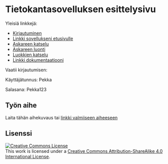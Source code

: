 # Tietokantasovelluksen esittelysivu

Yleisiä linkkejä:

* [Kirjautuminen](https://samuvait.users.cs.helsinki.fi/tsohasov/login)
* [Linkki sovellukseni etusivulle](https://samuvait.users.cs.helsinki.fi/tsohasov)
* [Askareen katselu](https://samuvait.users.cs.helsinki.fi/tsohasov/askare/1)
* [Askareen luonti](https://samuvait.users.cs.helsinki.fi/tsohasov/askare/new)
* [Luokkien katselu](https://samuvait.users.cs.helsinki.fi/tsohasov/luokka)
* [Linkki dokumentaatiooni](https://github.com/samuvait/Tsoha-Bootstrap/blob/master/doc/dokumentaatio.pdf)


Vaatii kirjautumisen:

Käyttäjätunnus: Pekka

Salasana: Pekka123

## Työn aihe

Laita tähän aihekuvaus tai [linkki valmiiseen aiheeseen](http://advancedkittenry.github.io/suunnittelu_ja_tyoymparisto/aiheet/Muistilista.html) 


## Lisenssi

<a rel="license" href="http://creativecommons.org/licenses/by-sa/4.0/"><img alt="Creative Commons License" style="border-width:0" src="https://i.creativecommons.org/l/by-sa/4.0/88x31.png" /></a><br />This work is licensed under a <a rel="license" href="http://creativecommons.org/licenses/by-sa/4.0/">Creative Commons Attribution-ShareAlike 4.0 International License</a>.
